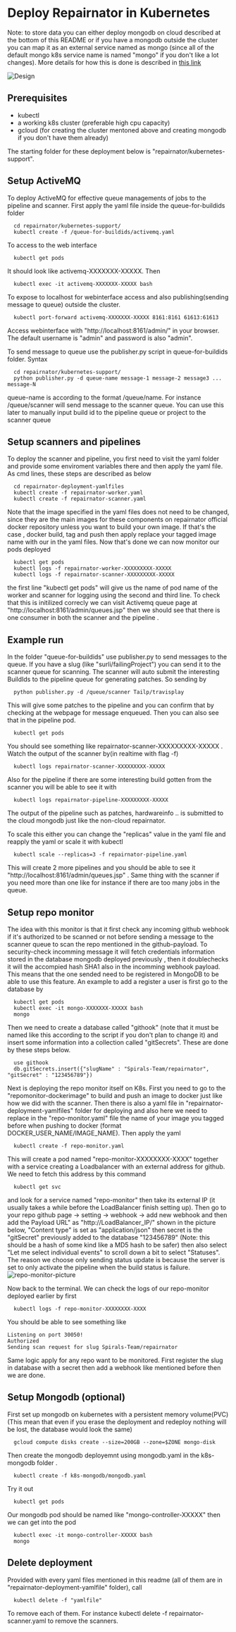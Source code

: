 # Deploy Repairnator in Kubernetes
Note: to store data you can either deploy mongodb on cloud described at the bottom of this README or if you have a mongodb outside the cluster you can map it as an external service named as mongo (since all of the default mongo k8s service name is named "mongo" if you don't like a lot changes). More details for how this is done is described in [this link](https://cloud.google.com/blog/products/gcp/kubernetes-best-practices-mapping-external-services)

![Design](K8sRepairnatorDesign.jpg)

## Prerequisites

* kubectl
* a working k8s cluster (preferable high cpu capacity)
* gcloud (for creating the cluster mentoned above and creating mongodb if you don't have them already)

The starting folder for these deployment below is "repairnator/kubernetes-support".
## Setup ActiveMQ

To deploy ActiveMQ for effective queue managements of jobs to the pipeline and scanner. First apply the yaml file inside the queue-for-buildids folder
```
  cd repairnator/kubernetes-support/
  kubectl create -f /queue-for-buildids/activemq.yaml
```
To access to the web interface
```
  kubectl get pods 
```
It should look like activemq-XXXXXXX-XXXXX. Then 
```
  kubectl exec -it activemq-XXXXXXX-XXXXX bash
```
To expose to localhost for webinterface access and also publishing(sending message to queue) outside the cluster. 
```
  kubectl port-forward activemq-XXXXXXX-XXXXX 8161:8161 61613:61613
```
Access webinterface with "http://localhost:8161/admin/" in your browser. The default username is "admin" and password is also "admin".

To send message to queue use the publisher.py script in queue-for-buildids folder. Syntax
```
  cd repairnator/kubernetes-support/
  python publisher.py -d queue-name message-1 message-2 message3 ... message-N
```

queue-name is according to the format /queue/name. For instance /queue/scanner will send message to the scanner queue.
You can use this later to manually input build id to the pipeline queue or project to the scanner queue

## Setup scanners and pipelines

To deploy the scanner and pipeline, you first need to visit the yaml folder and provide some enviroment variables there and then apply the yaml file. As cmd lines, these steps are described as below

```
  cd repairnator-deployment-yamlfiles
  kubectl create -f repairnator-worker.yaml
  kubectl create -f repairnator-scanner.yaml
```

Note that the image specified in the yaml files does not need to be changed, since they are the main images for these components on repairnator official docker repository unless you want to build your own image. If that's the case , docker build, tag and push then apply replace your tagged image name with our in the yaml files. Now that's done we can now monitor our pods deployed

```
  kubectl get pods
  kubectl logs -f repairnator-worker-XXXXXXXXX-XXXXX
  kubectl logs -f repairnator-scanner-XXXXXXXXX-XXXXX
```

the first line "kubectl get pods" will give us the name of pod name of the worker and scanner for logging using the second and third line. To check that this is initilized correcly we can visit Activemq queue page 
at "http://localhost:8161/admin/queues.jsp" then we should see that there is one consumer in both the scanner and the pipeline .

## Example run
In the folder "queue-for-buildids" use publisher.py to send messages to the queue. If you have a slug (like "surli/failingProject") you can send it to the scanner queue for scanning. The scanner will auto submit the interesting BuildIds to the pipeline queue for generating patches. So sending by
```
  python publisher.py -d /queue/scanner Tailp/travisplay
```
This will give some patches to the pipeline and you can confirm that by checking at the webpage for message enqueued. Then you can also see that in the pipeline pod. 
```
  kubectl get pods
```
You should see something like repairnator-scanner-XXXXXXXXX-XXXXX . Watch the output of the scanner by(in realtime with flag -f)
```
  kubectl logs repairnator-scanner-XXXXXXXXX-XXXXX
```
Also for the pipeline if there are some interesting build gotten from the scanner you will be able to see it with 
```
  kubectl logs repairnator-pipeline-XXXXXXXXX-XXXXX
```
The output of the pipeline such as patches, hardwareinfo .. is submitted to the cloud mongodb just like the non-cloud repairnator.

To scale this either you can change the "replicas" value in the yaml file and reapply the yaml or scale it with kubectl
```
  kubectl scale --replicas=3 -f repairnator-pipeline.yaml
```
This will create 2 more pipelines and you should be able to see it "http://localhost:8161/admin/queues.jsp" . Same thing with the scanner if you need more than one like for instance if there are too many jobs in the queue.

## Setup repo monitor
The idea with this monitor is that it first check any incoming github webhook if it's authorized to be scanned or not before sending a message to the scanner queue to scan the repo mentioned in the github-payload. To security-check incomming message it will fetch credentials information stored in the database mongodb deployed previously , then it doublechecks it will the accompied hash SHA1 also in the incomming webhook payload. This means that the one sended need to be registered in MongoDB to be able to use this feature. An example to add a register a user is first go to the database by 
```
  kubectl get pods
  kubectl exec -it mongo-XXXXXXX-XXXXX bash
  mongo
```
Then we need to create a database called "githook" (note that it must be named like this according to the script if you don't plan to change it) and insert some information into a collection called "gitSecrets". These are done by these steps below.
```
  use githook
  db.gitSecrets.insert({"slugName" : "Spirals-Team/repairnator", "gitSecret" : "123456789"})
```
Next is deploying the repo monitor itself on K8s. First you need to go to the "repomonitor-dockerimage" to build and push an image to docker just like how we did with the scanner. Then there is also a yaml file in "repairnator-deployment-yamlfiles" folder for deploying and also here we need to replace in the "repo-monitor.yaml" file the name of your image you tagged before when pushing to docker (format DOCKER_USER_NAME/IMAGE_NAME). Then apply the yaml 
```
  kubectl create -f repo-monitor.yaml
```
This will create a pod named "repo-monitor-XXXXXXXX-XXXX" together with a service creating a Loadbalancer with an external address for github. We need to fetch this address by this command 
```
  kubectl get svc 
```
and look for a service named "repo-monitor" then take its external IP (it usually takes a while before the LoadBalancer finish setting up).
Then go to your repo github page -> setting -> webhook -> add new webhook and then add the Payload URL" as "http://LoadBalancer_IP/" shown in the picture below, "Content type" is set as "application/json" then secret is the "gitSecret" previously added to the database "123456789" (Note: this should be a hash of some kind like a MD5 hash to be safer) then also select "Let me select individual events" to scroll down a bit to select "Statuses". The reason we choose only sending status update is because the server is set to only activate the pipeline when the build status is failure.
![repo-monitor-picture](repo-monitor-example.png)

Now back to the terminal. We can check the logs of our repo-monitor deployed earlier by first 
```
  kubectl logs -f repo-monitor-XXXXXXXX-XXXX
```
You should be able to see something like
```
Listening on port 30050!
Authorized
Sending scan request for slug Spirals-Team/repairnator
```
Same logic apply for any repo want to be monitored. First register the slug in database with a secret then add a webhook like mentioned before then we are done. 

## Setup Mongodb (optional)

First set up mongodb on kubernetes with a persistent memory volume(PVC)(This mean that even if you erase the deployment and redeploy nothing will be lost, the database would look the same)

```
  gcloud compute disks create --size=200GB --zone=$ZONE mongo-disk
```
Then create the mongodb deployemnt using mongodb.yaml in the k8s-mongodb folder .

```
  kubectl create -f k8s-mongodb/mongodb.yaml
```
Try it out
```
  kubectl get pods 
```
Our mongodb pod should be named like "mongo-controller-XXXXX" then we can get into the pod 
```
  kubectl exec -it mongo-controller-XXXXX bash
  mongo
```


## Delete deployment
Provided with every yaml files mentioned in this readme (all of them are in "repairnator-deployment-yamlfile" folder), call 
```
  kubectl delete -f "yamlfile" 
```
To remove each of them. For instance kubectl delete -f repairnator-scanner.yaml to remove the scanners. 



















